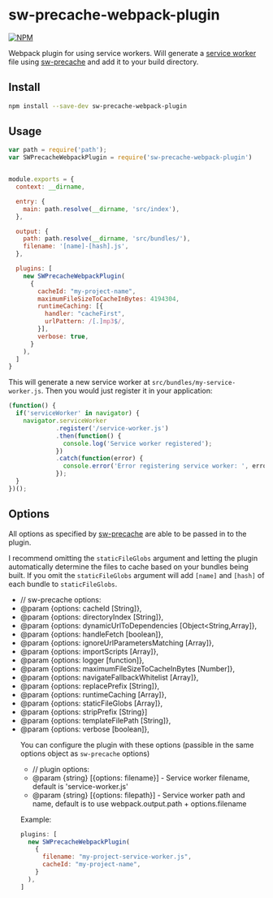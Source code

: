 sw-precache-webpack-plugin
==========================
[![NPM](https://nodei.co/npm/sw-precache-webpack-plugin.png)](https://nodei.co/npm/sw-precache-webpack-plugin/)


Webpack plugin for using service workers. Will generate a [service worker][1] file using [sw-precache][2] and add it to your build directory.


Install
-------
```bash
npm install --save-dev sw-precache-webpack-plugin
```

Usage
-----
```javascript
var path = require('path');
var SWPrecacheWebpackPlugin = require('sw-precache-webpack-plugin')


module.exports = {
  context: __dirname,

  entry: {
    main: path.resolve(__dirname, 'src/index'),
  },

  output: {
    path: path.resolve(__dirname, 'src/bundles/'),
    filename: '[name]-[hash].js',
  },

  plugins: [
    new SWPrecacheWebpackPlugin(
      {
        cacheId: "my-project-name",
        maximumFileSizeToCacheInBytes: 4194304,
        runtimeCaching: [{
          handler: "cacheFirst",
          urlPattern: /[.]mp3$/,
        }],
        verbose: true,
      }
    ),
  ]
}
```

This will generate a new service worker at `src/bundles/my-service-worker.js`.
Then you would just register it in your application:

```javascript
(function() {
  if('serviceWorker' in navigator) {
    navigator.serviceWorker  
             .register('/service-worker.js')
             .then(function() {
               console.log('Service worker registered');
             })
             .catch(function(error) {
               console.error('Error registering service worker: ', error);
             });
  }
})();
```

Options
-------
All options as specified by [sw-precache][3] are able to be passed in to the plugin.

I recommend omitting the `staticFileGlobs` argument and letting the plugin automatically determine the files to cache based on your bundles being built. If you omit the `staticFileGlobs` argument will add `[name]` and `[hash]` of each bundle to `staticFileGlobs`.

*  // sw-precache options:
* @param {options: cacheId [String]},
* @param {options: directoryIndex [String]},
* @param {options: dynamicUrlToDependencies [Object<String,Array<String>]},
* @param {options: handleFetch [boolean]},
* @param {options: ignoreUrlParametersMatching [Array<Regex>]},
* @param {options: importScripts [Array<String>]},
* @param {options: logger [function]},
* @param {options: maximumFileSizeToCacheInBytes [Number]},
* @param {options: navigateFallbackWhitelist [Array<RegExp>]},
* @param {options: replacePrefix [String]},
* @param {options: runtimeCaching [Array<Object>]},
* @param {options: staticFileGlobs [Array<String>]},
* @param {options: stripPrefix [String}]
* @param {options: templateFilePath [String]},
* @param {options: verbose [boolean]},

You can configure the plugin with these options (passible in the same options object as `sw-precache` options)
*  // plugin options:
*  @param {string} [{options: filename}] - Service worker filename, default is 'service-worker.js'
*  @param {string} [{options: filepath}] - Service worker path and name, default is to use webpack.output.path + options.filename

Example:
```javascript
plugins: [
  new SWPrecacheWebpackPlugin(
    {
      filename: "my-project-service-worker.js",
      cacheId: "my-project-name",
    }
  ),
]
```


<!--references-->
[1]: https://github.com/goldhand/notes/blob/master/notes/service_workers.md "Introduction to service workers"
[2]: https://github.com/GoogleChrome/sw-precache "SW-Precache"
[3]: https://github.com/GoogleChrome/sw-precache#options-parameter "SW-Precache Options"
